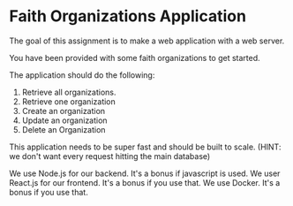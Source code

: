 # Faith Organizations Application

The goal of this assignment is to make a web application with a web server.

You have been provided with some faith organizations to get started.

The application should do the following:

1. Retrieve all organizations. 
2. Retrieve one organization
3. Create an organization
4. Update an organization
5. Delete an Organization


This application needs to be super fast and should be built to scale. (HINT: we don't want every request hitting the main database)

We use Node.js for our backend. It's a bonus if javascript is used.
We user React.js for our frontend. It's a bonus if you use that.
We use Docker. It's a bonus if you use that.
